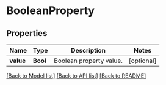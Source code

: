 # BooleanProperty

## Properties
Name | Type | Description | Notes
------------ | ------------- | ------------- | -------------
**value** | **Bool** | Boolean property value. | [optional] 

[[Back to Model list]](../README.md#documentation-for-models) [[Back to API list]](../README.md#documentation-for-api-endpoints) [[Back to README]](../README.md)



